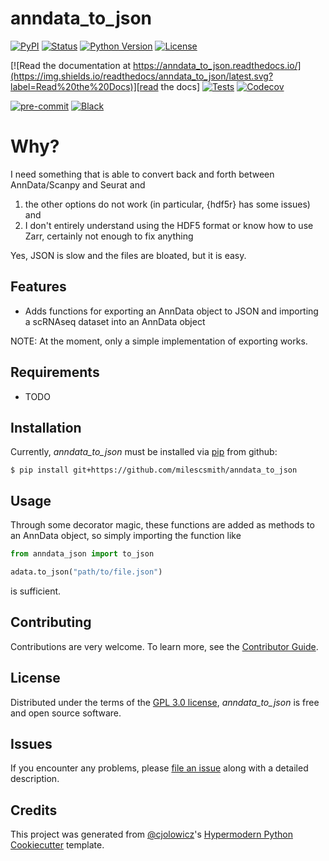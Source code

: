 # anndata_to_json

[![PyPI](https://img.shields.io/pypi/v/anndata_to_json.svg)][pypi_]
[![Status](https://img.shields.io/pypi/status/anndata_to_json.svg)][status]
[![Python Version](https://img.shields.io/pypi/pyversions/anndata_to_json)][python version]
[![License](https://img.shields.io/pypi/l/anndata_to_json)][license]

[![Read the documentation at https://anndata_to_json.readthedocs.io/](https://img.shields.io/readthedocs/anndata_to_json/latest.svg?label=Read%20the%20Docs)][read the docs]
[![Tests](https://github.com/milescsmith/anndata_to_json/workflows/Tests/badge.svg)][tests]
[![Codecov](https://codecov.io/gh/milescsmith/anndata_to_json/branch/main/graph/badge.svg)][codecov]

[![pre-commit](https://img.shields.io/badge/pre--commit-enabled-brightgreen?logo=pre-commit&logoColor=white)][pre-commit]
[![Black](https://img.shields.io/badge/code%20style-black-000000.svg)][black]

[pypi_]: https://pypi.org/project/anndata_to_json/
[status]: https://pypi.org/project/anndata_to_json/
[python version]: https://pypi.org/project/anndata_to_json
[read the docs]: https://anndata_to_json.readthedocs.io/
[tests]: https://github.com/milescsmith/anndata_to_json/actions?workflow=Tests
[codecov]: https://app.codecov.io/gh/milescsmith/anndata_to_json
[pre-commit]: https://github.com/pre-commit/pre-commit
[black]: https://github.com/psf/black

# Why?

I need something that is able to convert back and forth between AnnData/Scanpy and Seurat and
1) the other options do not work (in particular, {hdf5r} has some issues) and
2) I don't entirely understand using the HDF5 format or know how to use Zarr, certainly not 
enough to fix anything

Yes, JSON is slow and the files are bloated, but it is easy.

## Features

- Adds functions for exporting an AnnData object to JSON and importing a scRNAseq dataset into an AnnData object

NOTE: At the moment, only a simple implementation of exporting works.

## Requirements

- TODO

## Installation

Currently, _anndata_to_json_ must be installed via [pip] from github:

```console
$ pip install git+https://github.com/milescsmith/anndata_to_json
```

## Usage

Through some decorator magic, these functions are added as methods to an AnnData
object, so simply importing the function like

```python
from anndata_json import to_json

adata.to_json("path/to/file.json")
```

is sufficient.

## Contributing

Contributions are very welcome.
To learn more, see the [Contributor Guide].

## License

Distributed under the terms of the [GPL 3.0 license][license],
_anndata_to_json_ is free and open source software.

## Issues

If you encounter any problems,
please [file an issue] along with a detailed description.

## Credits

This project was generated from [@cjolowicz]'s [Hypermodern Python Cookiecutter] template.

[@cjolowicz]: https://github.com/cjolowicz
[pypi]: https://pypi.org/
[hypermodern python cookiecutter]: https://github.com/cjolowicz/cookiecutter-hypermodern-python
[file an issue]: https://github.com/milescsmith/anndata_to_json/issues
[pip]: https://pip.pypa.io/

<!-- github-only -->

[license]: https://github.com/milescsmith/anndata_to_json/blob/main/LICENSE
[contributor guide]: https://github.com/milescsmith/anndata_to_json/blob/main/CONTRIBUTING.md
[command-line reference]: https://anndata_to_json.readthedocs.io/en/latest/usage.html
